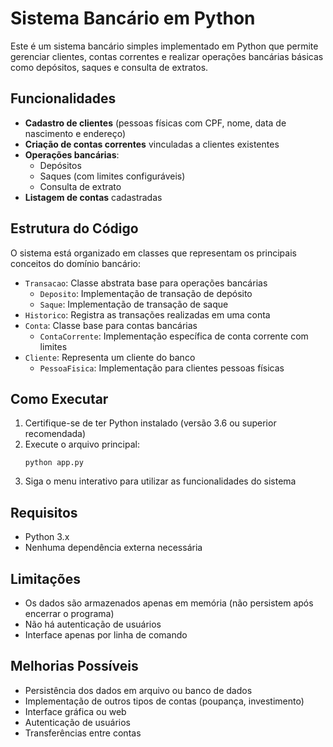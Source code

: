 # Sistema Bancário em Python

Este é um sistema bancário simples implementado em Python que permite gerenciar clientes, contas correntes e realizar operações bancárias básicas como depósitos, saques e consulta de extratos.

## Funcionalidades

- **Cadastro de clientes** (pessoas físicas com CPF, nome, data de nascimento e endereço)
- **Criação de contas correntes** vinculadas a clientes existentes
- **Operações bancárias**:
  - Depósitos
  - Saques (com limites configuráveis)
  - Consulta de extrato
- **Listagem de contas** cadastradas

## Estrutura do Código

O sistema está organizado em classes que representam os principais conceitos do domínio bancário:

- `Transacao`: Classe abstrata base para operações bancárias
  - `Deposito`: Implementação de transação de depósito
  - `Saque`: Implementação de transação de saque
- `Historico`: Registra as transações realizadas em uma conta
- `Conta`: Classe base para contas bancárias
  - `ContaCorrente`: Implementação específica de conta corrente com limites
- `Cliente`: Representa um cliente do banco
  - `PessoaFisica`: Implementação para clientes pessoas físicas

## Como Executar

1. Certifique-se de ter Python instalado (versão 3.6 ou superior recomendada)
2. Execute o arquivo principal:
   ```
   python app.py
   ```
3. Siga o menu interativo para utilizar as funcionalidades do sistema

## Requisitos

- Python 3.x
- Nenhuma dependência externa necessária

## Limitações

- Os dados são armazenados apenas em memória (não persistem após encerrar o programa)
- Não há autenticação de usuários
- Interface apenas por linha de comando

## Melhorias Possíveis

- Persistência dos dados em arquivo ou banco de dados
- Implementação de outros tipos de contas (poupança, investimento)
- Interface gráfica ou web
- Autenticação de usuários
- Transferências entre contas
